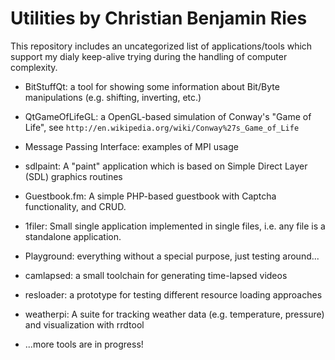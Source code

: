
# Utilities by Christian Benjamin Ries

This repository includes an uncategorized list of applications/tools which support my dialy keep-alive trying during the handling of computer complexity.

- BitStuffQt: a tool for showing some information about Bit/Byte manipulations (e.g. shifting, inverting, etc.)
- QtGameOfLifeGL: a OpenGL-based simulation of Conway's "Game of Life", see `http://en.wikipedia.org/wiki/Conway%27s_Game_of_Life`
- Message Passing Interface: examples of MPI usage
- sdlpaint: A "paint" application which is based on Simple Direct Layer (SDL) graphics routines
- Guestbook.fm: A simple PHP-based guestbook with Captcha functionality, and CRUD.
- 1filer: Small single application implemented in single files, i.e. any file is a standalone application.
- Playground: everything without a special purpose, just testing around...
- camlapsed: a small toolchain for generating time-lapsed videos
- resloader: a prototype for testing different resource loading approaches
- weatherpi: A suite for tracking weather data (e.g. temperature, pressure) and visualization with rrdtool

- ...more tools are in progress!
 
